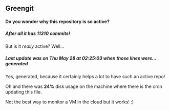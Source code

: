 ## Greengit

#### Do you wonder why this repository is so active?

##### After all it has 11310 commits!

But is it *really* active? Well...

##### Last update was on Thu May 28 at 02:25:03 when those lines were... generated

Yes, generated, because it certainly helps a lot to have such an active repo!

Oh and there was **24%** disk usage on the machine
where there is the cron updating this file.

Not the best way to monitor a VM in the cloud but it works! :)
